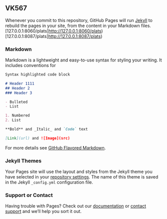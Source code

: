 ## VK567
Whenever you commit to this repository, GitHub Pages will run [Jekyll](https://jekyllrb.com/) to rebuild the pages in your site, from the content in your Markdown files.
[127.0.0.1:8060/plats]http://127.0.0.1:8060/plats)
[127.0.0.1:8087/plats]http://127.0.0.1:8087/plats)
### Markdown

Markdown is a lightweight and easy-to-use syntax for styling your writing. It includes conventions for

```markdown
Syntax highlighted code block

# Header 1111
## Header 2
### Header 3

- Bulleted
- List

1. Numbered
2. List

**Bold** and _Italic_ and `Code` text

[Link](url) and ![Image](src)
```

For more details see [GitHub Flavored Markdown](https://guides.github.com/features/mastering-markdown/).

### Jekyll Themes

Your Pages site will use the layout and styles from the Jekyll theme you have selected in your [repository settings](https://github.com/vk567/vk567/settings). The name of this theme is saved in the Jekyll `_config.yml` configuration file.

### Support or Contact

Having trouble with Pages? Check out our [documentation](https://help.github.com/categories/github-pages-basics/) or [contact support](https://github.com/contact) and we’ll help you sort it out.
